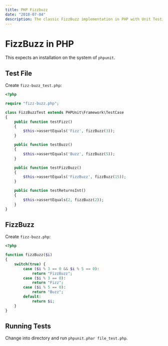 ```yaml
---
title: PHP Fizzbuzz
date: "2018-07-04"
description: The classic FizzBuzz implementation in PHP with Unit Testing.
---
```


# FizzBuzz in PHP

This expects an installation on the system of `phpunit`.

## Test File

Create `fizz-buzz_test.php`:

```php
<?php

require "fizz-buzz.php";

class FizzBuzzTest extends PHPUnit\Framework\TestCase
{
    public function testFizz()
    {
        $this->assertEquals('Fizz', fizzBuzz(3));
    }

    public function testBuzz()
    {
        $this->assertEquals('Buzz', fizzBuzz(5));
    }

    public function testFizzBuzz()
    {
        $this->assertEquals('FizzBuzz', fizzBuzz(15));
    }

    public function testReturnsInt()
    {
        $this->assertEquals(2, fizzBuzz(2));
    }
}
```

## FizzBuzz

Create `fizz-buzz.php`:

```php
<?php

function fizzBuzz($i)
{
    switch(true) {
        case ($i % 3 == 0 && $i % 5 == 0):
            return "FizzBuzz";
        case ($i % 3 == 0):
            return "Fizz";
        case ($i % 5 == 0):
            return "Buzz";
        default:
            return $i;
    }
}
```

## Running Tests

Change into directory and run `phpunit.phar file_test.php`.
